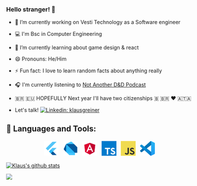### Hello stranger! 👋



- 🔭 I’m currently working on Vesti Technology as a Software engineer
- 💻 I'm Bsc in Computer Engineering
- 🌱 I’m currently learning about game design & react
- 😄 Pronouns: He/Him
- ⚡ Fun fact: I love to learn random facts about anything really
- 🎧 I'm currently listening to [Not Another D&D Podcast](https://open.spotify.com/show/5GcTIDkgnB9wP6CmUyOSqa?si=a4bd350820be4b24)
- 🇧🇷 🇪🇺 HOPEFULLY Next year I'll have two citizenships 🇧 🇧🇷 ❤️ 🇦🇹🇦

- Let's talk!
[![Linkedin: klausgreiner](https://img.shields.io/badge/LinkedIn-0077B5?style=for-the-badge&logo=linkedin&logoColor=white&link=https://www.linkedin.com/in/klausgreiner/)](https://www.linkedin.com/in/klausgreiner/)

## 🧰 Languages and Tools:
<p align="center">  
<img src="https://raw.githubusercontent.com/github/explore/80688e429a7d4ef2fca1e82350fe8e3517d3494d/topics/flutter/flutter.png" alt="Flutter" height="40" style="vertical-align:top; margin:4px">
<img src="https://raw.githubusercontent.com/github/explore/80688e429a7d4ef2fca1e82350fe8e3517d3494d/topics/dart/dart.png" alt="Dart" height="40" style="vertical-align:top; margin:4px">
<img src="https://raw.githubusercontent.com/github/explore/80688e429a7d4ef2fca1e82350fe8e3517d3494d/topics/angular/angular.png" alt="Angular" height="40" style="vertical-align:top; margin:4px">  
<img src="https://raw.githubusercontent.com/github/explore/80688e429a7d4ef2fca1e82350fe8e3517d3494d/topics/typescript/typescript.png" alt="Typescript" height="40" style="vertical-align:top; margin:4px">
<img src="https://raw.githubusercontent.com/github/explore/80688e429a7d4ef2fca1e82350fe8e3517d3494d/topics/javascript/javascript.png" alt="Javascript" height="40" style="vertical-align:top; margin:4px">
<img src="https://raw.githubusercontent.com/github/explore/80688e429a7d4ef2fca1e82350fe8e3517d3494d/topics/visual-studio-code/visual-studio-code.png" alt="VS Code" height="40" style="vertical-align:top; margin:4px">  
</p>

[![Klaus's github stats](https://github-readme-stats.vercel.app/api?username=klausgreiner&count_private=true&show_icons=true&theme=radical&hide_rank=false)](https://github.com/anuraghazra/github-readme-stats)

![](https://visitor-badge.laobi.icu/badge?page_id=klausgreiner.klausgreiner)
